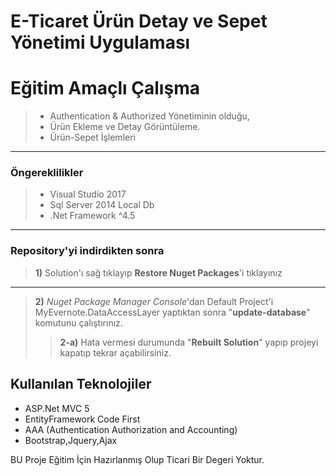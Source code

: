 # E-Ticaret Ürün Detay ve Sepet Yönetimi Uygulaması

Eğitim Amaçlı Çalışma
=========================
> - Authentication & Authorized Yönetiminin olduğu,
> - Ürün Ekleme ve Detay Görüntüleme.
> - Ürün-Sepet İşlemleri

----------
### Öngereklilikler

> - Visual Studio 2017
> - Sql Server 2014 Local Db
> - .Net Framework ^4.5

 ----------

### Repository'yi indirdikten sonra

> **1)** Solution'ı sağ tıklayıp **Restore Nuget Packages**'i tıklayınız

----------

> **2)** *Nuget Package Manager Console*'dan Default Project'i MyEvernote.DataAccessLayer yaptıktan sonra "**update-database**" komutunu çalıştırınız.
> > **2-a)** Hata vermesi durumunda "**Rebuilt Solution**" yapıp projeyi kapatıp tekrar açabilirsiniz.

## Kullanılan Teknolojiler ##

 - ASP.Net MVC 5
 - EntityFramework Code First
 - AAA (Authentication Authorization and Accounting)
 - Bootstrap,Jquery,Ajax
 

BU Proje Eğitim İçin Hazırlanmış Olup Ticari Bir Degeri Yoktur.
